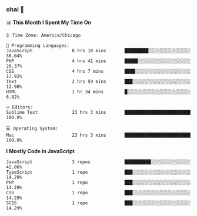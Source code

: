 ### ohai 👋

<!--START_SECTION:waka-->
📊 **This Month I Spent My Time On** 

```text
⌚︎ Time Zone: America/Chicago

💬 Programming Languages: 
JavaScript               8 hrs 18 mins       █████████░░░░░░░░░░░░░░░░   36.04% 
PHP                      4 hrs 41 mins       █████░░░░░░░░░░░░░░░░░░░░   20.37% 
CSS                      4 hrs 7 mins        ████░░░░░░░░░░░░░░░░░░░░░   17.92% 
Text                     2 hrs 59 mins       ███░░░░░░░░░░░░░░░░░░░░░░   12.98% 
HTML                     1 hr 34 mins        █░░░░░░░░░░░░░░░░░░░░░░░░   6.82%

🔥 Editors: 
Sublime Text             23 hrs 3 mins       █████████████████████████   100.0%

💻 Operating System: 
Mac                      23 hrs 3 mins       █████████████████████████   100.0%

```

**I Mostly Code in JavaScript** 

```text
JavaScript               3 repos             ██████████░░░░░░░░░░░░░░░   42.86% 
TypeScript               1 repo              ███░░░░░░░░░░░░░░░░░░░░░░   14.29% 
PHP                      1 repo              ███░░░░░░░░░░░░░░░░░░░░░░   14.29% 
CSS                      1 repo              ███░░░░░░░░░░░░░░░░░░░░░░   14.29% 
SCSS                     1 repo              ███░░░░░░░░░░░░░░░░░░░░░░   14.29%

```



<!--END_SECTION:waka-->

<!--
**deepfriedfilth/deepfriedfilth** is a ✨ _special_ ✨ repository because its `README.md` (this file) appears on your GitHub profile.

Here are some ideas to get you started:

- 🔭 I’m currently working on ...
- 🌱 I’m currently learning ...
- 👯 I’m looking to collaborate on ...
- 🤔 I’m looking for help with ...
- 💬 Ask me about ...
- 📫 How to reach me: ...
- 😄 Pronouns: ...
- ⚡ Fun fact: ...
-->
